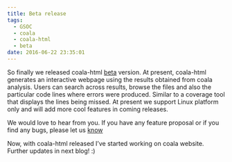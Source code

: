 ```yaml
---
title: Beta release
tags:
  - GSOC
  - coala
  - coala-html
  - beta
date: 2016-06-22 23:35:01
---
```


So finally we released coala-html [beta](https://github.com/coala-analyzer/coala-html/releases/tag/v0.2.0) version. At present, coala-html generates an interactive webpage using the results obtained from coala analysis. Users can search across results, browse the files and also the particular code lines where errors were produced. Similar to a coverage tool that displays the lines being missed. At present we support Linux platform only and will add more cool features in coming releases. 

We would love to hear from you. If you have any feature proposal or if you find any bugs, please let us [know](https://github.com/coala-analyzer/coala-html/issues)

Now, with coala-html released I’ve started working on coala website. Further updates in next blog!
:)